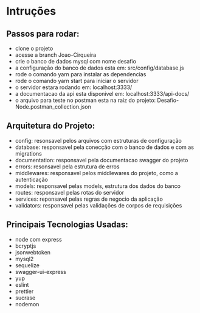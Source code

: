 # Intruções

## Passos para rodar:
- clone o projeto
- acesse a branch Joao-Cirqueira
- crie o banco de dados mysql com nome desafio
- a configuração do banco de dados esta em: src/config/database.js
- rode o comando yarn para instalar as dependencias
- rode o comando yarn start para iniciar o servidor
- o servidor estara rodando em: localhost:3333/
- a documentacao da api esta disponivel em: localhost:3333/api-docs/
- o arquivo para teste no postman esta na raiz do projeto: Desafio-Node.postman_collection.json

## Arquitetura do Projeto:
- config: resonsavel pelos arquivos com estruturas de configuração
- database: responsavel pela conecção com o banco de dados e com as migrations
- documentation: responsavel pela documentacao swagger do projeto
- errors: resonsavel pela estrutura de erros
- middlewares: responsavel pelos middlewares do projeto, como a autenticação
- models: responsavel pelas models, estrutura dos dados do banco
- routes: responsavel pelas rotas do servidor
- services: reponsavel pelas regras de negocio da aplicação
- validators: responsavel pelas validações de corpos de requisições

## Principais Tecnologias Usadas:
- node com express
- bcryptjs
- jsonwebtoken
- mysql2
- sequelize
- swagger-ui-express
- yup
- eslint
- prettier
- sucrase
- nodemon
